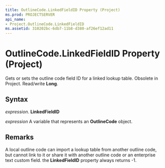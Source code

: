 ```yaml
---
title: OutlineCode.LinkedFieldID Property (Project)
ms.prod: PROJECTSERVER
api_name:
- Project.OutlineCode.LinkedFieldID
ms.assetid: 310202bc-6db7-11b8-d380-af26ef12ad11
---
```



# OutlineCode.LinkedFieldID Property (Project)

Gets or sets the outline code field ID for a linked lookup table. Obsolete in Project. Read/write  **Long**.


## Syntax

 _expression_. **LinkedFieldID**

 _expression_ A variable that represents an **OutlineCode** object.


## Remarks

A local outline code can import a lookup table from another outline code, but cannot link to it or share it with another outline code or an enterprise text custom field. the  **LinkedFieldID** property always returns -1.


